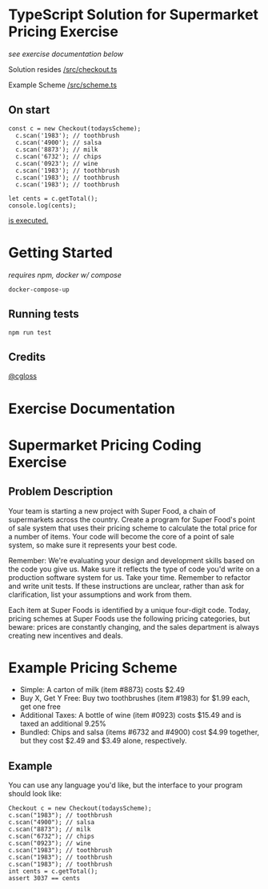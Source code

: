 # TypeScript Solution for Supermarket Pricing Exercise
*see exercise documentation below*

Solution resides [/src/checkout.ts](/src/checkout.ts)

Example Scheme [/src/scheme.ts](/src/scheme.ts)

## On start
```
const c = new Checkout(todaysScheme);
  c.scan('1983'); // toothbrush
  c.scan('4900'); // salsa
  c.scan('8873'); // milk
  c.scan('6732'); // chips
  c.scan('0923'); // wine
  c.scan('1983'); // toothbrush
  c.scan('1983'); // toothbrush
  c.scan('1983'); // toothbrush

let cents = c.getTotal();
console.log(cents);
```
[is executed.](/src/index.ts) 


# Getting Started
*requires npm, docker w/ compose*
```
docker-compose-up
```
## Running tests
```
npm run test
```
## Credits
[@cgloss](https://github.com/cgloss)

# Exercise Documentation

Supermarket Pricing Coding Exercise
===================================

Problem Description
-------------------

Your team is starting a new project with Super Food, a chain of supermarkets across the country. Create a program for Super Food's point of sale system that uses their pricing scheme to calculate the total price for a number of items. Your code will become the core of a point of sale system, so make sure it represents your best code.

Remember: We're evaluating your design and development skills based on the code you give us. Make sure it reflects the type of code you'd write on a production software system for us. Take your time. Remember to refactor and write unit tests. If these instructions are unclear, rather than ask for clarification, list your assumptions and work from them.


Each item at Super Foods is identified by a unique four-digit code. Today, pricing schemes at Super Foods use the following pricing categories, but beware: prices are constantly changing, and the sales department is always creating new incentives and deals.

# Example Pricing Scheme

- Simple: A carton of milk (item #8873) costs $2.49
- Buy X, Get Y Free: Buy two toothbrushes (item #1983) for $1.99 each, get one free
- Additional Taxes: A bottle of wine (item #0923) costs $15.49 and is taxed an additional 9.25%
- Bundled: Chips and salsa (items #6732 and #4900) cost $4.99 together, but they cost $2.49 and $3.49 alone, respectively.


Example
-------

You can use any language you'd like, but the interface to your program should look like:
```
Checkout c = new Checkout(todaysScheme);
c.scan("1983"); // toothbrush
c.scan("4900"); // salsa
c.scan("8873"); // milk
c.scan("6732"); // chips
c.scan("0923"); // wine
c.scan("1983"); // toothbrush
c.scan("1983"); // toothbrush
c.scan("1983"); // toothbrush
int cents = c.getTotal();
assert 3037 == cents
```